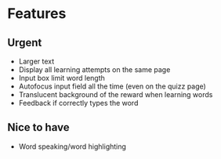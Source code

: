 # Features
## Urgent
* Larger text
* Display all learning attempts on the same page
* Input box limit word length
* Autofocus input field all the time (even on the quizz page)
* Translucent background of the reward when learning words
* Feedback if correctly types the word

## Nice to have
* Word speaking/word highlighting
